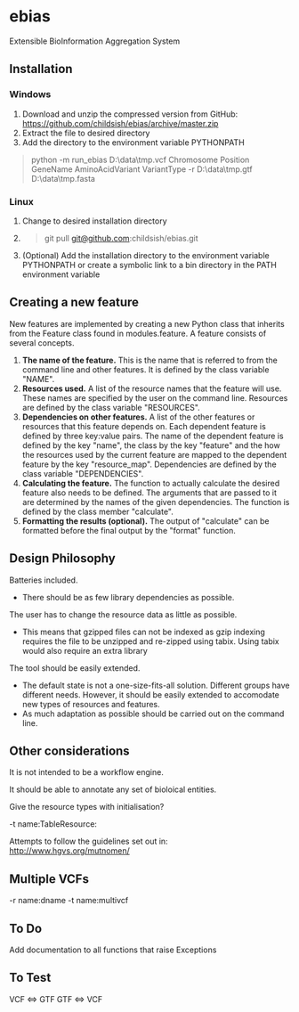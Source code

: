 ebias
=====

Extensible BioInformation Aggregation System

Installation
------------

### Windows

1. Download and unzip the compressed version from GitHub:
https://github.com/childsish/ebias/archive/master.zip
2. Extract the file to desired directory
3. Add the directory to the environment variable PYTHONPATH

> python -m run_ebias D:\data\tmp.vcf Chromosome Position GeneName AminoAcidVariant VariantType -r D:\data\tmp.gtf D:\data\tmp.fasta

### Linux

1. Change to desired installation directory
2. > git pull git@github.com:childsish/ebias.git
3. (Optional) Add the installation directory to the environment variable PYTHONPATH or create a symbolic link to a bin directory in the PATH environment variable

Creating a new feature
----------------------
New features are implemented by creating a new Python class that inherits from the Feature class found in modules.feature. A feature consists of several concepts.
1. **The name of the feature.** This is the name that is referred to from the command line and other features. It is defined by the class variable "NAME".
2. **Resources used.** A list of the resource names that the feature will use. These names are specified by the user on the command line. Resources are defined by the class variable "RESOURCES".
3. **Dependencies on other features.** A list of the other features or resources that this feature depends on. Each dependent feature is defined by three key:value pairs. The name of the dependent feature is defined by the key "name", the class by the key "feature" and the how the resources used by the current feature are mapped to the dependent feature by the key "resource_map". Dependencies are defined by the class variable "DEPENDENCIES".
4. **Calculating the feature.** The function to actually calculate the desired feature also needs to be defined. The arguments that are passed to it are determined by the names of the given dependencies. The function is defined by the class member "calculate".
5. **Formatting the results (optional).** The output of "calculate" can be formatted before the final output by the "format" function.

Design Philosophy
-----------------

Batteries included.

 * There should be as few library dependencies as possible.

The user has to change the resource data as little as possible.

 * This means that gzipped files can not be indexed as gzip indexing requires the file to be unzipped and re-zipped using tabix. Using tabix would also require an extra library

The tool should be easily extended.

 * The default state is not a one-size-fits-all solution. Different groups have different needs. However, it should be easily extended to accomodate new types of resources and features.
 * As much adaptation as possible should be carried out on the command line.


Other considerations
--------------------

It is not intended to be a workflow engine.

It should be able to annotate any set of bioloical entities.

Give the resource types with initialisation?

-t name:TableResource:

Attempts to follow the guidelines set out in:
http://www.hgvs.org/mutnomen/


Multiple VCFs
-------------

-r name:dname -t name:multivcf

To Do
-----

Add documentation to all functions that raise Exceptions

To Test
-------

VCF <=> GTF
GTF <=> VCF
